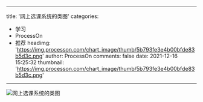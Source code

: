 
---
title: '网上选课系统的类图'
categories: 
 - 学习
 - ProcessOn
 - 推荐
headimg: 'https://img.processon.com/chart_image/thumb/5b793fe3e4b00bfde83b5d3c.png'
author: ProcessOn
comments: false
date: 2021-12-16 15:25:32
thumbnail: 'https://img.processon.com/chart_image/thumb/5b793fe3e4b00bfde83b5d3c.png'
---

<div>   
<img class="thumb" alt="网上选课系统的类图" src="https://img.processon.com/chart_image/thumb/5b793fe3e4b00bfde83b5d3c.png" referrerpolicy="no-referrer">
<p></p>  
</div>
            